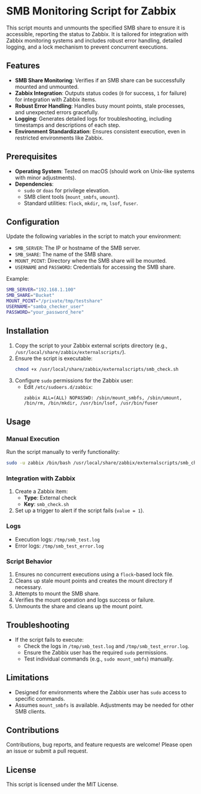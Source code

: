 
# SMB Monitoring Script for Zabbix

This script mounts and unmounts the specified SMB share to ensure it is accessible, reporting the status to Zabbix. It is tailored for integration with Zabbix monitoring systems and includes robust error handling, detailed logging, and a lock mechanism to prevent concurrent executions.

## Features

- **SMB Share Monitoring**: Verifies if an SMB share can be successfully mounted and unmounted.
- **Zabbix Integration**: Outputs status codes (`0` for success, `1` for failure) for integration with Zabbix items.
- **Robust Error Handling**: Handles busy mount points, stale processes, and unexpected errors gracefully.
- **Logging**: Generates detailed logs for troubleshooting, including timestamps and descriptions of each step.
- **Environment Standardization**: Ensures consistent execution, even in restricted environments like Zabbix.

## Prerequisites

- **Operating System**: Tested on macOS (should work on Unix-like systems with minor adjustments).
- **Dependencies**:
  - `sudo` or `doas` for privilege elevation.
  - SMB client tools (`mount_smbfs`, `umount`).
  - Standard utilities: `flock`, `mkdir`, `rm`, `lsof`, `fuser`.

## Configuration

Update the following variables in the script to match your environment:

- `SMB_SERVER`: The IP or hostname of the SMB server.
- `SMB_SHARE`: The name of the SMB share.
- `MOUNT_POINT`: Directory where the SMB share will be mounted.
- `USERNAME` and `PASSWORD`: Credentials for accessing the SMB share.

Example:
```bash
SMB_SERVER="192.168.1.100"
SMB_SHARE="Bucket"
MOUNT_POINT="/private/tmp/testshare"
USERNAME="samba_checker_user"
PASSWORD="your_password_here"
```

## Installation

1. Copy the script to your Zabbix external scripts directory (e.g., `/usr/local/share/zabbix/externalscripts/`).
2. Ensure the script is executable:
   ```bash
   chmod +x /usr/local/share/zabbix/externalscripts/smb_check.sh
   ```
3. Configure `sudo` permissions for the Zabbix user:
   - Edit `/etc/sudoers.d/zabbix`:
     ```plaintext
     zabbix ALL=(ALL) NOPASSWD: /sbin/mount_smbfs, /sbin/umount, /bin/rm, /bin/mkdir, /usr/bin/lsof, /usr/bin/fuser
     ```

## Usage

### Manual Execution
Run the script manually to verify functionality:
```bash
sudo -u zabbix /bin/bash /usr/local/share/zabbix/externalscripts/smb_check.sh
```

### Integration with Zabbix
1. Create a Zabbix item:
   - **Type**: External check
   - **Key**: `smb_check.sh`
2. Set up a trigger to alert if the script fails (`value = 1`).

### Logs
- Execution logs: `/tmp/smb_test.log`
- Error logs: `/tmp/smb_test_error.log`

### Script Behavior

1. Ensures no concurrent executions using a `flock`-based lock file.
2. Cleans up stale mount points and creates the mount directory if necessary.
3. Attempts to mount the SMB share.
4. Verifies the mount operation and logs success or failure.
5. Unmounts the share and cleans up the mount point.

## Troubleshooting

- If the script fails to execute:
  - Check the logs in `/tmp/smb_test.log` and `/tmp/smb_test_error.log`.
  - Ensure the Zabbix user has the required `sudo` permissions.
  - Test individual commands (e.g., `sudo mount_smbfs`) manually.

## Limitations

- Designed for environments where the Zabbix user has `sudo` access to specific commands.
- Assumes `mount_smbfs` is available. Adjustments may be needed for other SMB clients.

## Contributions

Contributions, bug reports, and feature requests are welcome! Please open an issue or submit a pull request.

## License

This script is licensed under the MIT License.
